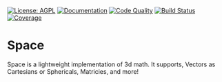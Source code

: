 [![License: AGPL](https://img.shields.io/badge/license-AGPL-blue.svg)](https://opensource.org/licenses/GPL-3.0/)
[![Documentation](https://godoc.org/github.com/jmbarzee/space?status.svg)](https://godoc.org/github.com/jmbarzee/space)
[![Code Quality](https://goreportcard.com/badge/github.com/jmbarzee/space)](https://goreportcard.com/report/github.com/jmbarzee/space)
[![Build Status](https://github.com/jmbarzee/space/workflows/build/badge.svg)](https://github.com/jmbarzee/space/actions)
[![Coverage](https://codecov.io/gh/jmbarzee/space/branch/main/graph/badge.svg)](https://codecov.io/gh/jmbarzee/space)

# Space
Space is a lightweight implementation of 3d math. It supports, Vectors as Cartesians or Sphericals, Matricies, and more!

